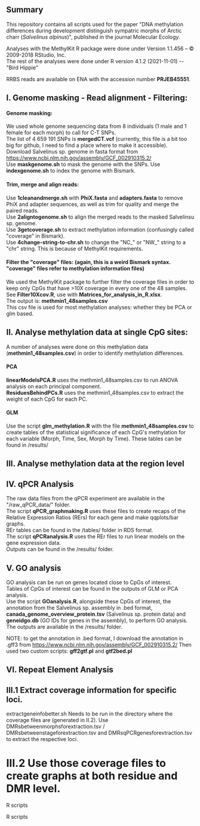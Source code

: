 ## Summary
This repository contains all scripts used for the paper "DNA methylation differences during development distinguish sympatric morphs of Arctic charr (*Salvelinus alpinus*)", published in the journal Molecular Ecology.

Analyses with the MethylKit R package were done under Version 1.1.456 – © 2009-2018 RStudio, Inc.   
The rest of the analyses were done under R version 4.1.2 (2021-11-01) -- "Bird Hippie"

RRBS reads are available on ENA with the accession number **PRJEB45551**.

## I. Genome masking - Read alignment - Filtering:
#### Genome masking:
We used whole genome sequencing data from 8 individuals (1 male and 1 female for each morph) to call for C-T SNPs.  
The list of 4 659 191 SNPs is **mergedCT.vcf** (currently, this file is a bit too big for github, I need to find a place where to make it accessible).   
Download Salvelinus sp. genome in fasta format from https://www.ncbi.nlm.nih.gov/assembly/GCF_002910315.2/  
Use **maskgenome.sh** to mask the genome with the SNPs. 
Use **indexgenome.sh** to index the genome with Bismark. 

#### Trim, merge and align reads:
Use **1cleanandmerge.sh** with **PhiX.fasta** and **adapters.fasta** to remove PhiX and adapter sequences, as well as trim for quality and merge the paired reads.  
Use **2aligntogenome.sh** to align the merged reads to the masked Salvelinsu sp. genome.  
Use **3getcoverage.sh** to extract methylation information (confusingly called "coverage" in Bismark).  
Use **4change-string-to-chr.sh** to change the "NC_" or "NW_" string to a "chr" string. This is because of MethylKit requirements.

#### Filter the "coverage" files: (again, this is a weird Bismark syntax. "coverage" files refer to methylation information files)
We used the MethylKit package to further filter the coverage files in order to keep only CpGs that have >10X coverage in every one of the 48 samples. 
See **Filter10Xcov.R**, use with **Matrices_for_analysis_in_R.xlsx**.     
The output is: **methmin1_48samples.csv**   
This csv file is used for most methylation analyses: whether they be PCA or glm based.  

## II. Analyse methylation data at single CpG sites:
A number of analyses were done on this methylation data (**methmin1_48samples.csv**) in order to identify methylation differences.

#### PCA
**linearModelsPCA.R** uses the methmin1_48samples.csv to run ANOVA analysis on each principal component.  
**ResiduesBehindPCs.R** uses the methmin1_48samples.csv to extract the weight of each CpG for each PC.

#### GLM
Use the script **glm_methylation.R** with the file **methmin1_48samples.csv** to create tables of the statistical significance of each CpG's methylation for each variable (Morph, Time, Sex, Morph by Time). 
These tables can be found in /results/

## III. Analyse methylation data at the region level
###  


## IV. qPCR Analysis
The raw data files from the qPCR experiment are available in the "/raw_qPCR_data/" folder.        
The script **qPCR_graphmaking.R** uses these files to create recaps of the Relative Expression Ratios (RErs) for each gene and make qqplots/bar graphs.   
REr tables can be found in the /tables/ folder in RDS format.  
The script **qPCRanalysis.R** uses the REr files to run linear models on the gene expression data.       
Outputs can be found in the /results/ folder.    

## V. GO analysis
GO analysis can be run on genes located close to CpGs of interest.  
Tables of CpGs of interest can be found in the outputs of GLM or PCA analysis.  
Use the script **GOanalysis.R**, alongside these CpGs of interest, the annotation from the Salvelinus sp. assembly in .bed format, **canada_genome_overview_protein.tsv** (Salvelinus sp. protein data) and **geneidgo.db** (GO IDs for genes in the assembly), to perform GO analysis.  
The outputs are available in the /results/ folder.

NOTE: to get the annotation in .bed format, I download the annotation in .gff3 from https://www.ncbi.nlm.nih.gov/assembly/GCF_002910315.2/
Then used two custom scripts: **gff2gtf.pl** and **gtf2bed.pl**


## VI. Repeat Element Analysis









## III.1 Extract coverage information for specific loci. 
extractgeneinfobetter.sh 
Needs to be run in the directory where the coverage files are (generated in II.2).
Use DMRsbetweenmorphsforextraction.tsv / DMRsbetweenstageforextraction.tsv and DMRsqPCRgenesforextraction.tsv to extract the respective loci.

# III.2 Use those coverage files to create graphs at both residue and DMR level.

R scripts

R scripts
